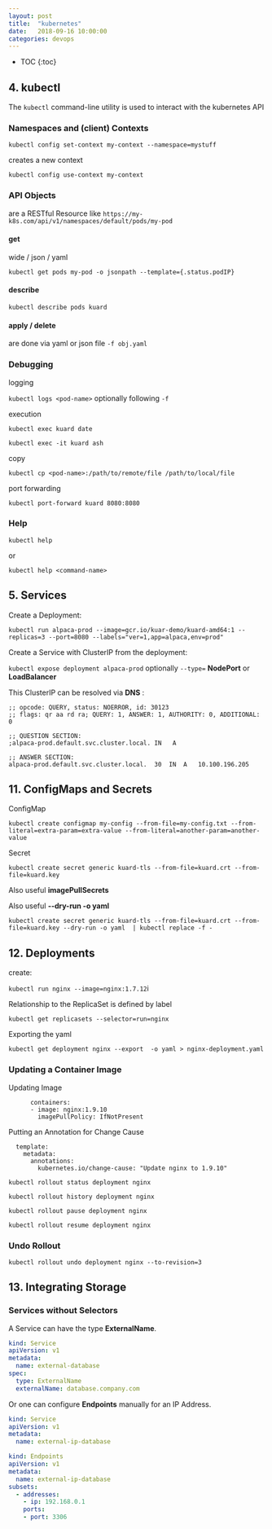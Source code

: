 ```yaml
---
layout: post
title:  "kubernetes"
date:   2018-09-16 10:00:00
categories: devops
---
```


* TOC
{:toc}


## 4. kubectl

The `kubectl` command-line utility is used to interact with the kubernetes API

### Namespaces and (client) Contexts

`kubectl config set-context my-context --namespace=mystuff`

creates a new context

`kubectl config use-context my-context`

### API Objects

are a RESTful Resource like `https://my-k8s.com/api/v1/namespaces/default/pods/my-pod`

#### get

wide / json / yaml

`kubectl get pods my-pod -o jsonpath --template={.status.podIP}`


#### describe

`kubectl describe pods kuard`

#### apply / delete

are done via yaml or json file `-f obj.yaml`

### Debugging

logging

`kubectl logs <pod-name>` optionally following `-f`

execution

`kubectl exec kuard date`

`kubectl exec -it kuard ash`

copy

`kubectl cp <pod-name>:/path/to/remote/file /path/to/local/file`

port forwarding

`kubectl port-forward kuard 8080:8080`

### Help

`kubectl help`

or 

`kubectl help <command-name>`

## 5. Services

Create a Deployment:

`kubectl run alpaca-prod --image=gcr.io/kuar-demo/kuard-amd64:1 --replicas=3 --port=8080 --labels="ver=1,app=alpaca,env=prod"`

Create a Service with ClusterIP from the deployment:

`kubectl expose deployment alpaca-prod` optionally `--type=` **NodePort** or **LoadBalancer**

This ClusterIP can be resolved via **DNS** :

```
;; opcode: QUERY, status: NOERROR, id: 30123
;; flags: qr aa rd ra; QUERY: 1, ANSWER: 1, AUTHORITY: 0, ADDITIONAL: 0

;; QUESTION SECTION:
;alpaca-prod.default.svc.cluster.local.	IN	 A

;; ANSWER SECTION:
alpaca-prod.default.svc.cluster.local.	30	IN	A	10.100.196.205
```

## 11. ConfigMaps and Secrets

ConfigMap

`kubectl create configmap my-config --from-file=my-config.txt --from-literal=extra-param=extra-value --from-literal=another-param=another-value`

Secret

`kubectl create secret generic kuard-tls --from-file=kuard.crt --from-file=kuard.key`

Also useful **imagePullSecrets**

Also useful **--dry-run -o yaml**

`kubectl create secret generic kuard-tls --from-file=kuard.crt --from-file=kuard.key --dry-run -o yaml  | kubectl replace -f -`

## 12. Deployments

create:

`kubectl run nginx --image=nginx:1.7.12`i

Relationship to the ReplicaSet is defined by label

`kubectl get replicasets --selector=run=nginx`

Exporting the yaml

`kubectl get deployment nginx --export  -o yaml > nginx-deployment.yaml`

### Updating a Container Image

Updating Image

```
      containers:
      - image: nginx:1.9.10
        imagePullPolicy: IfNotPresent
```

Putting an Annotation for Change Cause

```
  template:
    metadata:
      annotations:
        kubernetes.io/change-cause: "Update nginx to 1.9.10"
```

`kubectl rollout status deployment nginx`

`kubectl rollout history deployment nginx`

`kubectl rollout pause deployment nginx`

`kubectl rollout resume deployment nginx`

### Undo Rollout

`kubectl rollout undo deployment nginx --to-revision=3`


## 13. Integrating Storage

### Services without Selectors

A Service can have the type **ExternalName**.

```yaml
kind: Service
apiVersion: v1
metadata:
  name: external-database
spec:
  type: ExternalName
  externalName: database.company.com
```

Or one can configure **Endpoints** manually for an IP Address.

```yaml
kind: Service
apiVersion: v1
metadata:
  name: external-ip-database
```

```yaml
kind: Endpoints
apiVersion: v1
metadata:
  name: external-ip-database
subsets:
  - addresses:
    - ip: 192.168.0.1
    ports:
    - port: 3306
